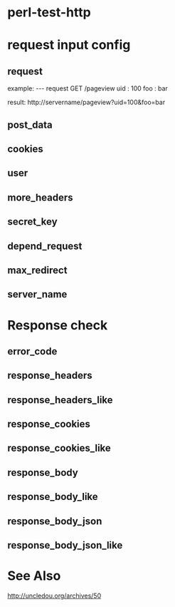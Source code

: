 perl-test-http
==============


request input config
=============

request
------------
example:
--- request
GET /pageview
uid : 100
foo : bar

result: http://servername/pageview?uid=100&foo=bar

post_data
------------

cookies
------------

user
------------

more_headers
------------

secret_key
------------

depend_request
------------

max_redirect
------------

server_name
------------



Response check
==============

error_code
------------

response_headers
------------

response_headers_like
------------


response_cookies
------------

response_cookies_like
------------

response_body
------------

response_body_like
------------

response_body_json
------------

response_body_json_like
------------


See Also
==============
<http://uncledou.org/archives/50>
